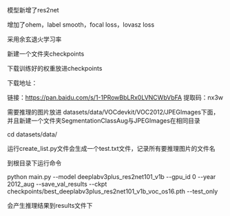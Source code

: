 模型新增了res2net

增加了ohem，label smooth，focal loss，lovasz loss

采用余玄退火学习率









新建一个文件夹checkpoints

下载训练好的权重放进checkpoints

下载地址：

链接：https://pan.baidu.com/s/1-1PRowBbLRx0LVNCWbVbFA 
提取码：nx3w 

需要推理的图片放进 datasets/data/VOCdevkit/VOC2012/JPEGImages下面，并且新建一个文件夹SegmentationClassAug与JPEGImages在相同目录

cd datasets/data/

运行create_list.py文件会生成一个test.txt文件，记录所有要推理图片的文件名

到根目录下运行命令

python main.py --model deeplabv3plus_res2net101_v1b --gpu_id 0 --year 2012_aug --save_val_results --ckpt checkpoints/best_deeplabv3plus_res2net101_v1b_voc_os16.pth --test_only

会产生推理结果到results文件下
